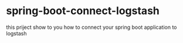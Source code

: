 # spring-boot-connect-logstash
this priject show to you how to connect your spring boot application to logstash
